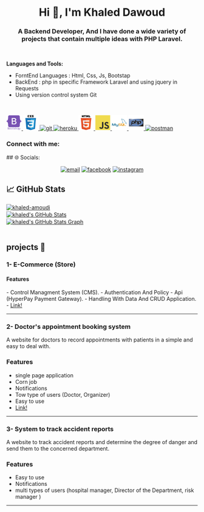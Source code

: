 <h1 align="center">Hi 👋, I'm Khaled Dawoud</h1>
<h3 align="center">A Backend Developer, And
I have done a wide variety of projects that contain multiple ideas with PHP Laravel.</h3><br>


****Languages and Tools:****
 - ForntEnd Languages : Html, Css, Js, Bootstap
 - BackEnd : php in specific Framework Laravel and using jquery in Requests
 - Using version control system Git
  <br>
  
<p align="left">  <a href="https://getbootstrap.com" target="_blank" rel="noreferrer"> <img src="https://raw.githubusercontent.com/devicons/devicon/master/icons/bootstrap/bootstrap-plain-wordmark.svg" alt="bootstrap" width="40" height="40"/> </a> <a href="https://www.w3schools.com/css/" target="_blank" rel="noreferrer"> <img src="https://raw.githubusercontent.com/devicons/devicon/master/icons/css3/css3-original-wordmark.svg" alt="css3" width="40" height="40"/> </a> <a href="https://git-scm.com/" target="_blank" rel="noreferrer"> <img src="https://www.vectorlogo.zone/logos/git-scm/git-scm-icon.svg" alt="git" width="40" height="40"/> </a> <a href="https://heroku.com" target="_blank" rel="noreferrer"> <img src="https://www.vectorlogo.zone/logos/heroku/heroku-icon.svg" alt="heroku" width="40" height="40"/> </a> <a href="https://www.w3.org/html/" target="_blank" rel="noreferrer"> <img src="https://raw.githubusercontent.com/devicons/devicon/master/icons/html5/html5-original-wordmark.svg" alt="html5" width="40" height="40"/> </a> <a href="https://developer.mozilla.org/en-US/docs/Web/JavaScript" target="_blank" rel="noreferrer"> <img src="https://raw.githubusercontent.com/devicons/devicon/master/icons/javascript/javascript-original.svg" alt="javascript" width="40" height="40"/> </a> <a href="https://www.mysql.com/" target="_blank" rel="noreferrer"> <img src="https://raw.githubusercontent.com/devicons/devicon/master/icons/mysql/mysql-original-wordmark.svg" alt="mysql" width="40" height="40"/> </a> <a href="https://www.php.net" target="_blank" rel="noreferrer"> <img src="https://raw.githubusercontent.com/devicons/devicon/master/icons/php/php-original.svg" alt="php" width="40" height="40"/> </a> <a href="https://postman.com" target="_blank" rel="noreferrer"> <img src="https://www.vectorlogo.zone/logos/getpostman/getpostman-icon.svg" alt="postman" width="40" height="40"/> </a> </p>




<h3 align="left">Connect with me:</h3>
 ## 🌐 Socials:
<p align="center">
  <a href="khalid.daowd@gmail.com"><img src="https://img.icons8.com/color/32/000000/gmail.png" alt="email"/></a>
  <a href="https://facebook.com/profile.php?id=100023086821374"><img src="https://img.icons8.com/color/32/facebook.png" alt="facebook"/></a>
  <a href="https://www.instagram.com/kh_x99x"><img src="https://img.icons8.com/color/32/instagram.png" alt="instagram"/></a>
</p>

## 📈 GitHub Stats 

<a href="https://github.com/khaled-amoudi/khaled-amoudi">
<img align="center" width="400" height="200" src="https://github-readme-stats.vercel.app/api/top-langs?username=khaled-amoudi&show_icons=true&theme=radical&locale=en&hide_border=true&layout=compact" alt="khaled-amoudi" />
</a>
<br>

<a href="https://github.com/khaled-dawoud/khaled-dawoud">
  <img align="center" src="https://github-readme-stats.vercel.app/api?username=khaled-dawoud&count_private=true&show_icons=true&theme=radical&hide_border=true&custom_title=khaled%dawoud%27%20Github%20Stats" alt="khaled's GitHub Stats" />
</a>
<br>
<a href="https://github.com/khaled-dawoud/khaled-dawoud">
  <img align="center" src="https://github-profile-summary-cards.vercel.app/api/cards/profile-details?username=khaled-dawoud&theme=radical&hide_border=true)](https://github.com/khaled-dawoud" alt="khaled's GitHub Stats Graph"/>
</a>
<br><br>

</p>

## projects 🚀

<h3>1- E-Commerce (Store) </h3>
<h4> Features </h4>
- Control Managment System (CMS).
- Authentication And Policy
- Api (HyperPay Payment Gateway).
- Handling With Data And CRUD Application.
- <a href="https://github.com/khaled-dawoud/e-commerce">Link!</a>




<hr>

<h3>2- Doctor's appointment booking system</h3>
A website for doctors to record appointments with patients in a simple and easy to deal with.
<h3>Features</h3>

- single page application
- Corn job
- Notifications
- Tow type of users (Doctor, Organizer)
- Easy to use
- <a href="https://hospital-booking.000webhostapp.com/">Link!</a>

<hr>


<h3>3- System to track accident reports</h3>
A website to track accident reports and determine the degree of danger and send them to the concerned department.
<h3>Features</h3>

- Easy to use
- Notifications
- multi types of users (hospital manager, Director of the Department, risk manager )

<hr>

